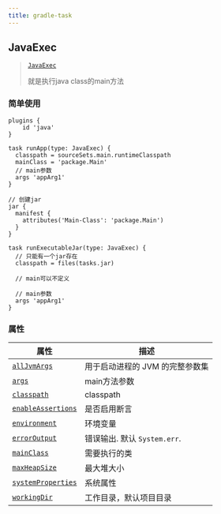 ```yaml
---
title: gradle-task
---
```


## JavaExec

> [`JavaExec`](https://docs.gradle.org/current/javadoc/org/gradle/api/tasks/JavaExec.html)
>
> 就是执行java class的main方法

### 简单使用

```
plugins {
    id 'java'
}

task runApp(type: JavaExec) {
  classpath = sourceSets.main.runtimeClasspath
  mainClass = 'package.Main'
  // main参数
  args 'appArg1'
}

// 创建jar
jar {
  manifest {
    attributes('Main-Class': 'package.Main')
  }
}

task runExecutableJar(type: JavaExec) {
  // 只能有一个jar存在
  classpath = files(tasks.jar)

  // main可以不定义

  // main参数
  args 'appArg1'
}

```

### 属性

| 属性                                                         | 描述                            |
| ------------------------------------------------------------ | ------------------------------- |
| [`allJvmArgs`](https://docs.gradle.org/current/dsl/org.gradle.api.tasks.JavaExec.html#org.gradle.api.tasks.JavaExec:allJvmArgs) | 用于启动进程的 JVM 的完整参数集 |
| [`args`](https://docs.gradle.org/current/dsl/org.gradle.api.tasks.JavaExec.html#org.gradle.api.tasks.JavaExec:args) | main方法参数                    |
| [`classpath`](https://docs.gradle.org/current/dsl/org.gradle.api.tasks.JavaExec.html#org.gradle.api.tasks.JavaExec:classpath) | classpath                       |
| [`enableAssertions`](https://docs.gradle.org/current/dsl/org.gradle.api.tasks.JavaExec.html#org.gradle.api.tasks.JavaExec:enableAssertions) | 是否启用断言                    |
| [`environment`](https://docs.gradle.org/current/dsl/org.gradle.api.tasks.JavaExec.html#org.gradle.api.tasks.JavaExec:environment) | 环境变量                        |
| [`errorOutput`](https://docs.gradle.org/current/dsl/org.gradle.api.tasks.JavaExec.html#org.gradle.api.tasks.JavaExec:errorOutput) | 错误输出. 默认 `System.err`.    |
| [`mainClass`](https://docs.gradle.org/current/dsl/org.gradle.api.tasks.JavaExec.html#org.gradle.api.tasks.JavaExec:mainClass) | 需要执行的类                    |
| [`maxHeapSize`](https://docs.gradle.org/current/dsl/org.gradle.api.tasks.JavaExec.html#org.gradle.api.tasks.JavaExec:maxHeapSize) | 最大堆大小                      |
| [`systemProperties`](https://docs.gradle.org/current/dsl/org.gradle.api.tasks.JavaExec.html#org.gradle.api.tasks.JavaExec:systemProperties) | 系统属性                        |
| [`workingDir`](https://docs.gradle.org/current/dsl/org.gradle.api.tasks.JavaExec.html#org.gradle.api.tasks.JavaExec:workingDir) | 工作目录，默认项目目录          |

